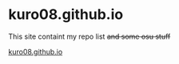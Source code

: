 # kuro08.github.io

This site containt my repo list ~~and some osu stuff~~

[kuro08.github.io](https://kuro08.github.io/)
